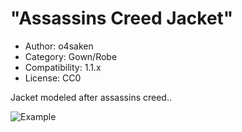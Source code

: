 # "Assassins Creed Jacket"

* Author: o4saken
* Category: Gown/Robe
* Compatibility: 1.1.x
* License: CC0

Jacket modeled after assassins creed..  

![Example](ASSASSINRENDER.png)

